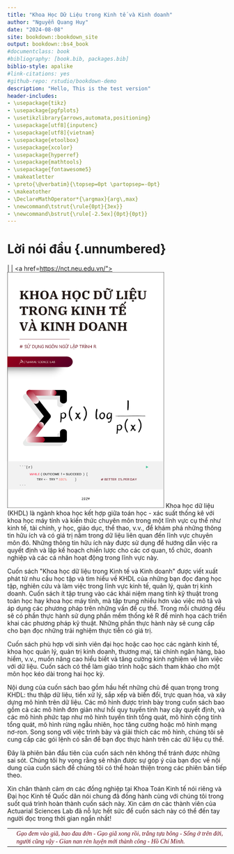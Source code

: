 ```yaml
--- 
title: "Khoa Học Dữ Liệu trong Kinh tế và Kinh doanh"
author: "Nguyễn Quang Huy"
date: "2024-08-08"
site: bookdown::bookdown_site
output: bookdown::bs4_book
#documentclass: book
#bibliography: [book.bib, packages.bib]
biblio-style: apalike
#link-citations: yes
#github-repo: rstudio/bookdown-demo
description: "Hello, This is the test version"
header-includes:
- \usepackage{tikz}
- \usepackage{pgfplots}
- \usetikzlibrary{arrows,automata,positioning}
- \usepackage[utf8]{inputenc}
- \usepackage[utf8]{vietnam}
- \usepackage{etoolbox}
- \usepackage{xcolor}
- \usepackage{hyperref}
- \usepackage{mathtools}
- \usepackage{fontawesome5}
- \makeatletter
- \preto{\@verbatim}{\topsep=0pt \partopsep=-0pt}
- \makeatother
- \DeclareMathOperator*{\argmax}{arg\,max}
- \newcommand\tstrut{\rule{0pt}{3ex}}
- \newcommand\bstrut{\rule[-2.5ex]{0pt}{0pt}}
---
```


# Lời nói đầu {.unnumbered}



|
|
<a href=https://nct.neu.edu.vn/"><img src="Bia sach 2.png" width="360" height="540" class="cover" alt="Buy on Amazon" /></a> Khoa học dữ liệu (KHDL) là ngành khoa học kết hợp giữa toán học - xác suất thống kê với khoa học máy tính và kiến thức chuyên môn trong một lĩnh vực cụ thể như kinh tế, tài chính, y học, giáo dục, thể thao, v.v., để khám phá những thông tin hữu ích và có giá trị nằm trong dữ liệu liên quan đến lĩnh vực chuyên môn đó. Những thông tin hữu ích này được sử dụng để hướng dẫn việc ra quyết định và lập kế hoạch chiến lược cho các cơ quan, tổ chức, doanh nghiệp và các cá nhân hoạt động trong lĩnh vực này.

Cuốn sách "Khoa học dữ liệu trong Kinh tế và Kinh doanh" được viết xuất phát từ nhu cầu học tập và tìm hiểu về KHDL của những bạn đọc đang học tập, nghiên cứu và làm việc trong lĩnh vực kinh tế, quản lý, quản trị kinh doanh. Cuốn sách ít tập trung vào các khái niệm mang tính kỹ thuật trong toán học hay khoa học máy tính, mà tập trung nhiều hơn vào việc mô tả và áp dụng các phương pháp trên những vấn đề cụ thể. Trong mỗi chương đều sẽ có phần thực hành sử dụng phần mềm thống kê R để minh họa cách triển khai các phương pháp kỹ thuật. Những phần thực hành này sẽ cung cấp cho bạn đọc những trải nghiệm thực tiễn có giá trị.

Cuốn sách phù hợp với sinh viên đại học hoặc cao học các ngành kinh tế, khoa học quản lý, quản trị kinh doanh, thương mại, tài chính ngân hàng, bảo hiểm, v.v., muốn nâng cao hiểu biết và tăng cường kinh nghiệm về làm việc với dữ liệu. Cuốn sách có thể làm giáo trình hoặc sách tham khảo cho một môn học kéo dài trong hai học kỳ.

Nội dung của cuốn sách bao gồm hầu hết những chủ đề quan trọng trong KHDL: thu thập dữ liệu, tiền xử lý, sắp xếp và biến đổi, trực quan hóa, và xây dựng mô hình trên dữ liệu. Các mô hình được trình bày trong cuốn sách bao gồm cả các mô hình đơn giản như hồi quy tuyến tính hay cây quyết định, và các mô hình phức tạp như mô hình tuyến tính tổng quát, mô hình cộng tính tổng quát, mô hình rừng ngẫu nhiên, học tăng cường hoặc mô hình mạng nơ-ron. Song song với việc trình bày và giải thích các mô hình, chúng tôi sẽ cung cấp các gói lệnh có sẵn để bạn đọc thực hành trên các dữ liệu cụ thể.

Đây là phiên bản đầu tiên của cuốn sách nên không thể tránh được những sai sót. Chúng tôi hy vọng rằng sẽ nhận được sự góp ý của bạn đọc về nội dung của cuốn sách để chúng tôi có thể hoàn thiện trong các phiên bản tiếp theo.

Xin chân thành cảm ơn các đồng nghiệp tại Khoa Toán Kinh tế nói riêng và Đại học Kinh tế Quốc dân nói chung đã đồng hành cùng với chúng tôi trong suốt quá trình hoàn thành cuốn sách này. Xin cảm ơn các thành viên của Actuarial Sciences Lab đã nỗ lực hết sức để cuốn sách này có thể đến tay người đọc trong thời gian ngắn nhất!

| | |
|-|-|
|  | <span style='color: #640514; font-family: Lora;'>*_Gạo đem vào giã, bao đau đớn - Gạo giã xong rồi, trắng tựa bông - Sống ở trên đời, người cũng vậy - Gian nan rèn luyện  mới thành công - Hồ Chí Minh._*</span> | | |


<!-- # REFERENCE -->

<!-- ### Source from thesis -->

<!-- **1.** Chen, Chun-houh, Wolfgang Karl Härdle, and Antony Unwin, eds (2007). *Handbook of data visualization.* \ -->
<!-- **2.** Aparicio, Manuela, and Carlos J. Costa. (2015). *Data visualization - Communication design quarterly review.* \ -->
<!-- **3.** Hadley Wickham. (2010). *A Layered Grammar of Graphics.* \ -->

<!-- ### Souce from website -->

<!-- **4.** [https://www.tableau.com/learn/articles/data-visualization](https://www.tableau.com/learn/articles/data-visualization) \ -->
<!-- **5.** [https://www.r-graph-gallery.com/ggplot2-package.html](https://www.r-graph-gallery.com/ggplot2-package.html) \ -->
<!-- **6.** [http://r-statistics.co/ggplot2-Tutorial-With-R.html](http://r-statistics.co/ggplot2-Tutorial-With-R.html) \ -->
<!-- **7.** [https://www.maths.usyd.edu.au/u/UG/SM/STAT3022/r/current/Misc/data-visualization-2.1.pdf](https://www.maths.usyd.edu.au/u/UG/SM/STAT3022/r/current/Misc/data-visualization-2.1.pdf) \ -->
<!-- **8.** [https://www.kaggle.com/](https://www.kaggle.com/) \ -->

